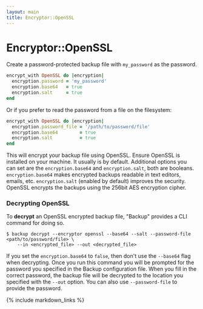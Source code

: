 ```yaml
---
layout: main
title: Encryptor::OpenSSL
---
```


Encryptor::OpenSSL
==================

Create a password-protected backup file with `my_password` as the password.

``` rb
encrypt_with OpenSSL do |encryption|
  encryption.password = 'my_password'
  encryption.base64   = true
  encryption.salt     = true
end
```

Or if you prefer to read the password from a file on the filesystem:

``` rb
encrypt_with OpenSSL do |encryption|
  encryption.password_file = '/path/to/password/file'
  encryption.base64        = true
  encryption.salt          = true
end
```

This will encrypt your backup file using OpenSSL. Ensure OpenSSL is installed on your machine. It usually is by default.
Additional options you can set are the `encryption.base64` and `encryption.salt`, both are booleans. `encryption.base64`
makes encrypted backups readable in text editors, emails, etc. `encryption.salt` (enabled by default) improves the security.
OpenSSL encrypts the backups using the 256bit AES encryption cipher.

### Decrypting OpenSSL

To **decrypt** an OpenSSL encrypted backup file, "Backup" provides a CLI command for doing so.

    $ backup decrypt --encryptor openssl --base64 --salt --password-file <path/to/password/file> \
        --in <encrypted_file> --out <decrypted_file>

If you set the `encryption.base64` to `false`, then don't use the `--base64` flag when decrypting. Once you run this
command you will be prompted for the password you specified in the Backup configuration file. When you fill in the
correct password, the backup file will be decrypted to the location you specified with the `--out` option. You can also
use `--password-file` to provide the password.

{% include markdown_links %}
